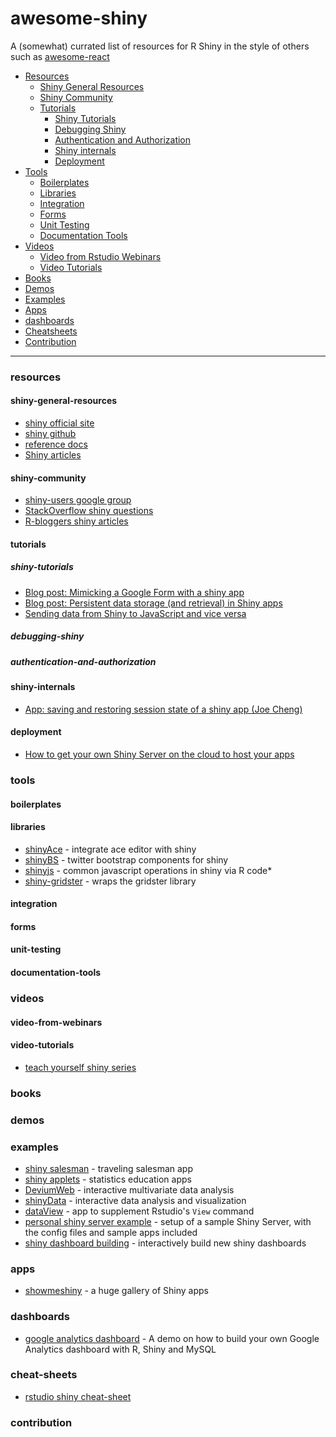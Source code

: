 # awesome-shiny

A (somewhat) currated list of resources for R Shiny in the style of others such as [awesome-react](https://github.com/enaqx/awesome-react)

- [Resources](#resources)
  - [Shiny General Resources](#shiny-general-resources)
  - [Shiny Community](#shiny-community)
  - [Tutorials](#tutorials)
    - [Shiny Tutorials](#shiny-tutorials)
    - [Debugging Shiny](#debugging-shiny)
    - [Authentication and Authorization](#authentication-and-authorization)
    - [Shiny internals](#shiny-internals)
    - [Deployment](#deployment)
- [Tools](#tools)
  - [Boilerplates](#boilerplates)
  - [Libraries](#libraries)
  - [Integration](#integration)
  - [Forms](#forms)
  - [Unit Testing](#unit-testing)
  - [Documentation Tools](#documentation-tools)
- [Videos](#videos)
  - [Video from Rstudio Webinars](#video-from-webinars)
  - [Video Tutorials](#video-tutorials)
- [Books](#books)
- [Demos](#demos)
- [Examples](#examples)
- [Apps](#apps)
- [dashboards](#dashboards)
- [Cheatsheets](#cheat-sheets)
- [Contribution](#contribution)

---
### resources

#### shiny-general-resources
* [shiny official site](http://shiny.rstudio.com/)
* [shiny github](https://github.com/rstudio/shiny)
* [reference docs](http://shiny.rstudio.com/reference/shiny/latest/)
* [Shiny articles](http://shiny.rstudio.com/articles/)

#### shiny-community
* [shiny-users google group](https://groups.google.com/forum/#!forum/shiny-discuss)
* [StackOverflow shiny questions](http://stackoverflow.com/questions/tagged/shiny)
* [R-bloggers shiny articles](http://www.r-bloggers.com/search/shiny)

#### tutorials

##### shiny-tutorials
* [Blog post: Mimicking a Google Form with a shiny app](http://deanattali.com/2015/06/14/mimicking-google-form-shiny/)
* [Blog post: Persistent data storage (and retrieval) in Shiny apps](http://deanattali.com/blog/shiny-persistent-data-storage/)
* [Sending data from Shiny to JavaScript and vice versa](https://ryouready.wordpress.com/2013/11/20/sending-data-from-client-to-server-and-back-using-shiny/)

##### debugging-shiny

##### authentication-and-authorization

#### shiny-internals
* [App: saving and restoring session state of a shiny app (Joe Cheng)](https://github.com/jcheng5/shiny-resume)

#### deployment
* [How to get your own Shiny Server on the cloud to host your apps](http://deanattali.com/2015/05/09/setup-rstudio-shiny-server-digital-ocean/)



### tools

#### boilerplates

#### libraries
* [shinyAce](https://github.com/trestletech/shinyAce) - integrate ace editor with shiny
* [shinyBS](https://github.com/ebailey78/shinyBS) - twitter bootstrap components for shiny
* [shinyjs](https://github.com/daattali/shinyjs) - common javascript operations in shiny via R code* 
* [shiny-gridster](https://github.com/wch/shiny-gridster) - wraps the gridster library

#### integration

#### forms

#### unit-testing

#### documentation-tools

### videos

#### video-from-webinars

#### video-tutorials
* [teach yourself shiny series](http://shiny.rstudio.com/tutorial/)

### books

### demos

### examples

* [shiny salesman](https://github.com/toddwschneider/shiny-salesman) - traveling salesman app 
* [shiny applets](https://github.com/ShinyEd/ShinyEd) - statistics education apps
* [DeviumWeb](https://github.com/dgrapov/DeviumWeb) - interactive multivariate data analysis
* [shinyData](https://github.com/yindeng/shinyData) - interactive data analysis and visualization
* [dataView](https://github.com/dpastoor/dataView) - app to supplement Rstudio's `View` command
* [personal shiny server example](https://github.com/daattali/shiny-server) - setup of a sample Shiny Server, with the config files and sample apps included
* [shiny dashboard building](https://github.com/iheartradio/ShinyBuilder) - interactively build new shiny dashboards

### apps
* [showmeshiny](http://www.showmeshiny.com/) - a huge gallery of Shiny apps

### dashboards
* [google analytics dashboard](https://github.com/MarkEdmondson1234/ga-dashboard-demo) - A demo on how to build your own Google Analytics dashboard with R, Shiny and MySQL

### cheat-sheets
* [rstudio shiny cheat-sheet](https://www.rstudio.com/resources/cheatsheets/)


### contribution
